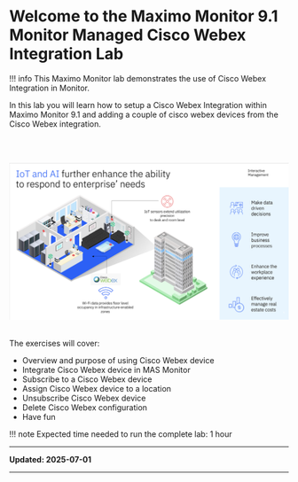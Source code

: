 # Welcome to the Maximo Monitor 9.1 </br>Monitor Managed Cisco Webex Integration Lab

!!! info
    This Maximo Monitor lab demonstrates the use of Cisco Webex Integration in Monitor.

In this lab you will learn how to setup a Cisco Webex Integration within Maximo Monitor 9.1 and adding a couple of cisco webex devices from the Cisco Webex integration.

</br></br>

![Cisco Webex Overview](img/overview.png)</br></br>


The exercises will cover:

* Overview and purpose of using Cisco Webex device
* Integrate Cisco Webex device in MAS Monitor
* Subscribe to a Cisco Webex device
* Assign Cisco Webex device to a location
* Unsubscribe Cisco Webex device
* Delete Cisco Webex configuration
* Have fun

!!! note
    Expected time needed to run the complete lab: 1 hour


---

**Updated: 2025-07-01**

---